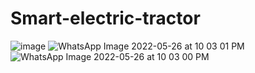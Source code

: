 # Smart-electric-tractor
![image](https://user-images.githubusercontent.com/114134677/202183240-a317da14-0175-462e-a421-99f2d5875733.png)
![WhatsApp Image 2022-05-26 at 10 03 01 PM](https://user-images.githubusercontent.com/114134677/202183544-788d6c2f-6cea-4c19-9e71-bc536e3048d7.jpeg)
![WhatsApp Image 2022-05-26 at 10 03 00 PM](https://user-images.githubusercontent.com/114134677/202183628-c72412a3-0098-44b5-828e-5d6eefe2b597.jpeg)
